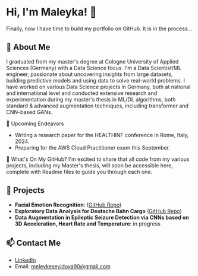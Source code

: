 # Hi, I'm  Maleyka! 👋

Finally, now I have time to build my portfolio on GitHub. It is in the process...

## 🚀 About Me
I graduated from my master's degree at Cologne University of Applied Sciences (Germany) with a Data Science
focus. 
I'm a Data Scientist/ML engineer, passionate about uncovering insights from large datasets,
building predictive models and using data to solve real-world problems.
I have worked on various Data Science projects in Germany, both at national and international
level and conducted extensive research and experimentation during my master's thesis in ML/DL 
algorithms, both standard & advanced augmentation techniques,  including transformer and CNN-based GANs.

🔮 Upcoming Endeavors

- Writing a research paper for the HEALTHINF conference in Rome, Italy, 2024.
- Preparing for the AWS Cloud Practitioner exam this September.

🔗 What's On My GitHub?
I'm excited to share that all code from my various projects, including my Master's thesis, will soon be accessible here,
complete with Readme files to guide you through each one.

## 🌱 Projects
- **Facial Emotion Recognition**: ([GitHub Repo](https://github.com/Maleyka-gh/Facial_Emotion_Recognition))
- **Exploratory Data Analysis for Deutsche Bahn Cargo** ([GitHub Repo](https://github.com/Maleyka-gh/DB_Regio_EDA))
- **Data Augmentation in Epileptic Seizure Detection via CNNs based on 3D Acceleration, Heart Rate and Temperature**: in progress

## 📫 Contact Me
- [LinkedIn](https://www.linkedin.com/in/maleyka-s-0b2363227)
- Email: meleykeseyidova90@gmail.com


